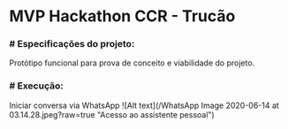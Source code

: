 # MVP Hackathon CCR - Trucão

### # Especificações do projeto:
Protótipo funcional para prova de conceito e viabilidade do projeto.

### # Execução:
Iniciar conversa via WhatsApp
![Alt text](/WhatsApp Image 2020-06-14 at 03.14.28.jpeg?raw=true "Acesso ao assistente pessoal")
